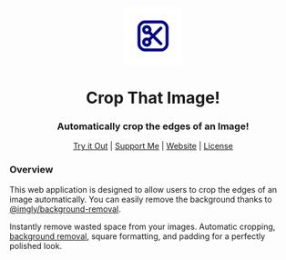 <div align="center"><img style="align:center;" src="./public/logo-240px.png" alt="Logo" width="100" /></div>
<h1 align="center">Crop That Image!</h1>
<h3 align="center">Automatically crop the edges of an Image!</h3>
<p align="center">
<a href="https://cropthatimage.lukassobotik.dev">Try it Out</a> | <a href="https://www.buymeacoffee.com/lukassobotik">Support Me</a> | <a href="https://lukassobotik.dev/project/CropThatImage">Website</a> | <a href="../../blob/master/LICENSE">License</a>
</p>

### Overview
This web application is designed to allow users to crop the edges of an image automatically. You can easily remove the background thanks to [@imgly/background-removal](https://www.npmjs.com/package/@imgly/background-removal).

Instantly remove wasted space from your images. Automatic cropping, [background removal](https://www.npmjs.com/package/@imgly/background-removal), square formatting, and padding for a perfectly polished look.
